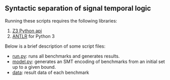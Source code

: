 ## Syntactic separation of signal temporal logic 

Running these scripts requires the following libraries:

1. [Z3 Python api](https://github.com/Z3Prover/z3)
2. [ANTLR](http://www.antlr.org/) for Python 3

Below is a brief description of some script files:

- [run.py](run.py): runs all benchmarks and generates results.
- [model.py](model.py): generates an SMT encoding of benchmarks from an initial set up to a given bound. 
- [data](data): result data of each benchmark

